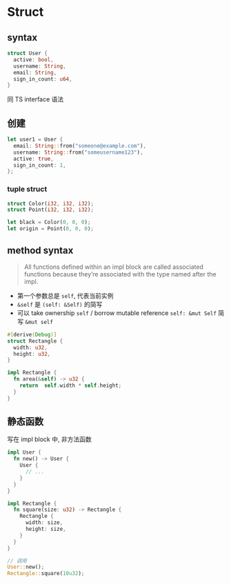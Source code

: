 # Struct

## syntax

```rust
struct User {
  active: bool,
  username: String,
  email: String,
  sign_in_count: u64,
}
```

同 TS interface 语法

## 创建

```rust
let user1 = User {
  email: String::from("someone@example.com"),
  username: String::from("someusername123"),
  active: true,
  sign_in_count: 1,
};
```

### tuple struct

```rust
struct Color(i32, i32, i32);
struct Point(i32, i32, i32);

let black = Color(0, 0, 0);
let origin = Point(0, 0, 0);
```

## method syntax

> All functions defined within an impl block are called associated functions because they’re associated with the type named after the impl.

- 第一个参数总是 `self`, 代表当前实例
- `&self` 是 `(self: &Self)` 的简写
- 可以 take ownership `self` / borrow mutable reference `self: &mut Self` 简写 `&mut self`

```rust
#[derive(Debug)]
struct Rectangle {
  width: u32,
  height: u32,
}

impl Rectangle {
  fn area(&self) -> u32 {
    return	self.width * self.height;
  }
}
```

## 静态函数

写在 impl block 中, 非方法函数

```rust
impl User {
  fn new() -> User {
    User {
      // ...
    }
  }
}

impl Rectangle {
  fn square(size: u32) -> Rectangle {
    Rectangle {
      width: size,
      height: size,
    }
  }
}

// 调用
User::new();
Rectangle::square(10u32);
```
